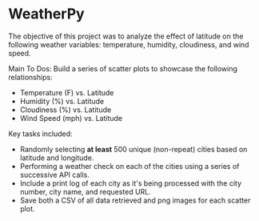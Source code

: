 # WeatherPy

The objective of this project was to analyze the effect of latitude on the following weather variables: temperature, humidity, cloudiness, and wind speed. 

Main To Dos:  Build a series of scatter plots to showcase the following relationships:

* Temperature (F) vs. Latitude
* Humidity (%) vs. Latitude
* Cloudiness (%) vs. Latitude
* Wind Speed (mph) vs. Latitude

Key tasks included:
* Randomly selecting **at least** 500 unique (non-repeat) cities based on latitude and longitude.
* Performing a weather check on each of the cities using a series of successive API calls. 
* Include a print log of each city as it's being processed with the city number, city name, and requested URL.
* Save both a CSV of all data retrieved and png images for each scatter plot.
